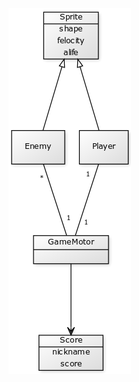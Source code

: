 <img src="https://github.com/JoonaHa/OTM-harjoitustyo/blob/master/dokumentointi/Luokkakaavio(alustava).png">

